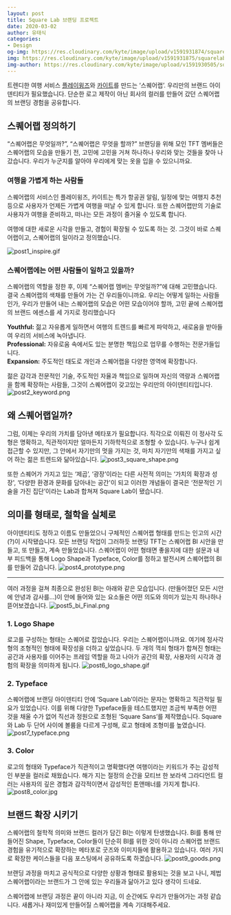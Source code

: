 ```yaml
---
layout: post
title: Square Lab 브랜딩 프로젝트
date: 2020-03-02
author: 유태식
categories: 
- Design
og-img: https://res.cloudinary.com/kyte/image/upload/v1591931874/squarelab/website/post/squarelab-branding/og_cover.jpg
img: https://res.cloudinary.com/kyte/image/upload/v1591931875/squarelab/website/post/squarelab-branding/cover.jpg
img-author: https://res.cloudinary.com/kyte/image/upload/v1591930505/squarelab/website/post/author/taesik.jpg
---
```


트렌디한 여행 서비스 [플레이윙즈](https://www.playwings.co.kr/about)와 [카이트](https://kyte.travel/)를 만드는 ‘스퀘어랩’. 우리만의 브랜드 아이덴티티가 필요했습니다. 단순한 로고 제작이 아닌 회사의 컬러를 만들어 갔던 스퀘어랩의 브랜딩 경험을 공유합니다.

## 스퀘어랩 정의하기

“스퀘어랩은 무엇일까?”, “스퀘어랩은 무엇을 할까?” 브랜딩을 위해 모인 TFT 멤버들은 스퀘어랩의 모습을 만들기 전, 고민에 고민을 거쳐 하나하나 우리와 맞는 것들을 찾아 나갔습니다. 우리가 누군지를 알아야 우리에게 맞는 옷을 입을 수 있으니까요. 

### 여행을 가볍게 하는 사람들

스퀘어랩의 서비스인 플레이윙즈, 카이트는 특가 항공권 알림, 일정에 맞는 여행지 추천 등으로 사용자가 언제든 가볍게 여행을 떠날 수 있게 합니다. 또한 스퀘어랩만의 기술로 사용자가 여행을 준비하고, 떠나는 모든 과정이 즐거울 수 있도록 합니다.

여행에 대한 새로운 시각을 만들고, 경험이 확장될 수 있도록 하는 것. 그것이 바로 스퀘어랩이고, 스퀘어랩의 일이라고 정의했습니다.

![post1_inspire.gif]({{site.cloudinary}}/q_auto/v1591931877/squarelab/website/post/squarelab-branding/post1_inspire.gif)

### 스퀘어랩에는 어떤 사람들이 일하고 있을까? 

스퀘어랩의 역할을 정한 후, 이제 “스퀘어랩 멤버는 무엇일까?”에 대해 고민했습니다. 결국 스퀘어랩의 색채를 만들어 가는 건 우리들이니까요. 우리는 어떻게 일하는 사람들인가, 우리가 만들어 내는 스퀘어랩의 모습은 어떤 모습이어야 할까, 고민 끝에 스퀘어랩의 브랜드 에센스를 세 가지로 정리했습니다

**Youthful:** 젊고 자유롭게 일하면서 여행의 트렌드를 빠르게 파악하고, 새로움을 받아들여 우리의 서비스에 녹아냅니다.<br>
**Professional:** 자유로움 속에서도 있는 분명한 책임으로 업무를 수행하는 전문가들입니다.<br>
**Expansion:** 주도적인 태도로 개인과 스퀘어랩을 다양한 영역에 확장합니다.

젊은 감각과 전문적인 기술, 주도적인 자율과 책임으로 일하며 자신의 역량과 스퀘어랩을 함께 확장하는 사람들, 그것이 스퀘어랩이 갖고있는 우리만의 아이덴티티입니다.
![post2_keyword.png]({{site.cloudinary}}/q_auto/v1591931875/squarelab/website/post/squarelab-branding/post2_keyword.png) 

## 왜 스퀘어랩일까?

그럼, 이제는 우리의 가치를 담아낸 메타포가 필요합니다. 직각으로 이뤄진 이 정사각 도형은 명확하고, 직관적이지만 얼마든지 기하학적으로 조형할 수 있습니다.
누구나 쉽게 접근할 수 있지만, 그 안에서 자기만의 멋을 가지는 것, 마치 자기만의 색채를 가지고 싶어 하는 젊은 트렌드와 닮아있습니다.
![post3_square_shape.png]({{site.cloudinary}}/q_auto/v1591931875/squarelab/website/post/squarelab-branding/post3_square_shape.png)

또한 스퀘어가 가지고 있는 ‘제곱’, ‘광장’이라는 다른 사전적 의미는 ‘가치의 확장과 성장', ‘다양한 환경과 문화를 담아내는 공간'이 되고 이러한 개념들이 결국은 ‘전문적인 기술을 가진 집단’이라는 Lab과 합쳐져 Square Lab이 됐습니다.
   
## 의미를 형태로, 철학을 실체로

아이덴티티도 정하고 이름도 만들었으니 구체적인 스퀘어랩 형태를 만드는 인고의 시간(?)이 시작됐습니다. 모든 브랜딩 작업이 그러하듯 브랜딩 TFT는 스퀘어랩 BI 시안을 만들고, 또 만들고, 계속 만들었습니다. 스퀘어랩이 어떤 형태면 좋을지에 대한 설문과 내부 피드백을 통해 Logo Shape과 Typeface, Color를 정하고 발전시켜 스퀘어랩의 BI를 만들어 갔습니다.
![post4_prototype.png]({{site.cloudinary}}/q_auto/v1591931875/squarelab/website/post/squarelab-branding/post4_prototype.png) 

---

여러 과정을 걸쳐 최종으로 완성된 BI는 아래와 같은 모습입니다. (만들어졌던 모든 시안에 안녕과 감사를…)이 안에 들어와 있는 요소들은 어떤 의도와 의미가 있는지 하나하나 뜯어보겠습니다.
![post5_bi_Final.png]({{site.cloudinary}}/q_auto/v1591931875/squarelab/website/post/squarelab-branding/post5_bi_Final.png) 

### 1. Logo Shape

로고를 구성하는 형태는 스퀘어로 잡았습니다. 우리는 스퀘어랩이니까요. 여기에 정사각형의 조형적인 형태에 확장성을 더하고 싶었습니다. 두 개의 꺽쇠 형태가 합쳐진 형태는 공간과 사용자를 이어주는 프레임 역할을 하고 나아가 공간의 확장, 사용자의 시각과 경험의 확장을 의미하게 됩니다.
![post6_logo_shape.gif]({{site.cloudinary}}/q_auto/v1591931876/squarelab/website/post/squarelab-branding/post6_logo_shape.gif)
    
### 2. Typeface
스퀘어랩에 브랜딩 아이덴티티 안에 ‘Square Lab’이라는 문자는 명확하고 직관적일 필요가 있었습니다. 이를 위해 다양한 Typeface들을 테스트했지만 조금씩 부족한 어떤 것을 채울 수가 없어 직선과 정원으로 조형된 ‘Square Sans’를 제작했습니다. Square와 Lab 두 단어 사이에 볼륨을 다르게 구성해, 로고 형태에 조형미를 높였습니다.
![post7_typeface.png]({{site.cloudinary}}/q_auto/v1591931875/squarelab/website/post/squarelab-branding/post7_typeface.png) 

### 3. Color

로고의 형태와 Typeface가 직관적이고 명확했다면 여행이라는 키워드가 주는 감성적인 부분을 컬러로 채웠습니다. 해가 지는 절정의 순간을 모티브 한 보라색 그라디언트 컬러는 사용자의 깊은 경험과 감각적이면서 감성적인 톤앤매너를 가지게 합니다.
![post8_color.jpg]({{site.cloudinary}}/q_auto/v1591931875/squarelab/website/post/squarelab-branding/post8_color.jpg) 

## 브랜드 확장 시키기

스퀘어랩의 철학적 의미와 브랜드 컬러가 담긴 BI는 이렇게 탄생했습니다. BI를 통해 만들어진 Shape, Typeface, Color들이 단순히 BI를 위한 것이 아니라 스퀘어랩 브랜드 경험을 유기적으로 확장하는 메타포로 굿즈와 이미지들에 활용하고 있습니다. 여러 가지로 확장한 케이스들을 다음 포스팅에서 공유하도록 하겠습니다.
![post9_goods.png]({{site.cloudinary}}/q_auto/v1591931876/squarelab/website/post/squarelab-branding/post9_goods.png) 

브랜딩 과정을 마치고 공식적으로 다양한 상황과 형태로 활용되는 것을 보고 나니, 제법 스퀘어랩이라는 브랜드가 그 안에 있는 우리들과 닮아가고 있다 생각이 드네요.

스퀘어랩에 브랜딩 과정은 끝이 아니라 지금, 이 순간에도 우리가 만들어가는 과정 같습니다. 새롭거나 재미있게 만들어질 스퀘어랩을 계속 기대해주세요.